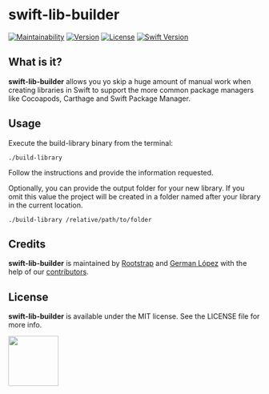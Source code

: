 
# swift-lib-builder

[![Maintainability](https://api.codeclimate.com/v1/badges/f5937112936510925ec1/maintainability)](https://codeclimate.com/github/rootstrap/swift-lib-builder/maintainability)
[![Version](https://img.shields.io/badge/%20Version-1.0.0-green)](#)
[![License](https://img.shields.io/badge/%20License-MIT-green)](https://github.com/rootstrap/swift-lib-builder/blob/master/LICENSE)
[![Swift Version](https://img.shields.io/badge/Swift%20Version-5.2-green)](#)

## What is it?

**swift-lib-builder** allows you yo skip a huge amount of manual work when creating libraries in Swift to support the more common package managers like Cocoapods, Carthage and Swift Package Manager.

## Usage

Execute the build-library binary from the terminal:

```
./build-library
```

Follow the instructions and provide the information requested.

Optionally, you can provide the output folder for your new library. If you omit this value the project will be created in a folder
named after your library in the current location.

```
./build-library /relative/path/to/folder
```


## Credits

**swift-lib-builder** is maintained by [Rootstrap](http://www.rootstrap.com) and [German López](https://github.com/glm4) with the help of our [contributors](https://github.com/rootstrap/swift-lib-builder/contributors).

## License

**swift-lib-builder** is available under the MIT license. See the LICENSE file for more info.

[<img src="https://s3-us-west-1.amazonaws.com/rootstrap.com/img/rs.png" width="100"/>](http://www.rootstrap.com)
